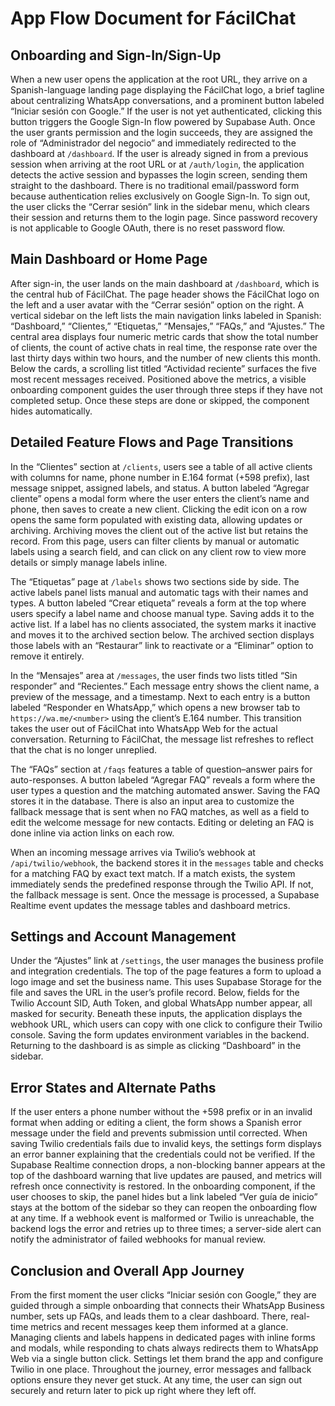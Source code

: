 # App Flow Document for FácilChat

## Onboarding and Sign-In/Sign-Up

When a new user opens the application at the root URL, they arrive on a Spanish-language landing page displaying the FácilChat logo, a brief tagline about centralizing WhatsApp conversations, and a prominent button labeled “Iniciar sesión con Google.” If the user is not yet authenticated, clicking this button triggers the Google Sign-In flow powered by Supabase Auth. Once the user grants permission and the login succeeds, they are assigned the role of “Administrador del negocio” and immediately redirected to the dashboard at `/dashboard`. If the user is already signed in from a previous session when arriving at the root URL or at `/auth/login`, the application detects the active session and bypasses the login screen, sending them straight to the dashboard. There is no traditional email/password form because authentication relies exclusively on Google Sign-In. To sign out, the user clicks the “Cerrar sesión” link in the sidebar menu, which clears their session and returns them to the login page. Since password recovery is not applicable to Google OAuth, there is no reset password flow.

## Main Dashboard or Home Page

After sign-in, the user lands on the main dashboard at `/dashboard`, which is the central hub of FácilChat. The page header shows the FácilChat logo on the left and a user avatar with the “Cerrar sesión” option on the right. A vertical sidebar on the left lists the main navigation links labeled in Spanish: “Dashboard,” “Clientes,” “Etiquetas,” “Mensajes,” “FAQs,” and “Ajustes.” The central area displays four numeric metric cards that show the total number of clients, the count of active chats in real time, the response rate over the last thirty days within two hours, and the number of new clients this month. Below the cards, a scrolling list titled “Actividad reciente” surfaces the five most recent messages received. Positioned above the metrics, a visible onboarding component guides the user through three steps if they have not completed setup. Once these steps are done or skipped, the component hides automatically.

## Detailed Feature Flows and Page Transitions

In the “Clientes” section at `/clients`, users see a table of all active clients with columns for name, phone number in E.164 format (+598 prefix), last message snippet, assigned labels, and status. A button labeled “Agregar cliente” opens a modal form where the user enters the client’s name and phone, then saves to create a new client. Clicking the edit icon on a row opens the same form populated with existing data, allowing updates or archiving. Archiving moves the client out of the active list but retains the record. From this page, users can filter clients by manual or automatic labels using a search field, and can click on any client row to view more details or simply manage labels inline.

The “Etiquetas” page at `/labels` shows two sections side by side. The active labels panel lists manual and automatic tags with their names and types. A button labeled “Crear etiqueta” reveals a form at the top where users specify a label name and choose manual type. Saving adds it to the active list. If a label has no clients associated, the system marks it inactive and moves it to the archived section below. The archived section displays those labels with an “Restaurar” link to reactivate or a “Eliminar” option to remove it entirely.

In the “Mensajes” area at `/messages`, the user finds two lists titled “Sin responder” and “Recientes.” Each message entry shows the client name, a preview of the message, and a timestamp. Next to each entry is a button labeled “Responder en WhatsApp,” which opens a new browser tab to `https://wa.me/<number>` using the client’s E.164 number. This transition takes the user out of FácilChat into WhatsApp Web for the actual conversation. Returning to FácilChat, the message list refreshes to reflect that the chat is no longer unreplied.

The “FAQs” section at `/faqs` features a table of question–answer pairs for auto-responses. A button labeled “Agregar FAQ” reveals a form where the user types a question and the matching automated answer. Saving the FAQ stores it in the database. There is also an input area to customize the fallback message that is sent when no FAQ matches, as well as a field to edit the welcome message for new contacts. Editing or deleting an FAQ is done inline via action links on each row.

When an incoming message arrives via Twilio’s webhook at `/api/twilio/webhook`, the backend stores it in the `messages` table and checks for a matching FAQ by exact text match. If a match exists, the system immediately sends the predefined response through the Twilio API. If not, the fallback message is sent. Once the message is processed, a Supabase Realtime event updates the message tables and dashboard metrics.

## Settings and Account Management

Under the “Ajustes” link at `/settings`, the user manages the business profile and integration credentials. The top of the page features a form to upload a logo image and set the business name. This uses Supabase Storage for the file and saves the URL in the user’s profile record. Below, fields for the Twilio Account SID, Auth Token, and global WhatsApp number appear, all masked for security. Beneath these inputs, the application displays the webhook URL, which users can copy with one click to configure their Twilio console. Saving the form updates environment variables in the backend. Returning to the dashboard is as simple as clicking “Dashboard” in the sidebar.

## Error States and Alternate Paths

If the user enters a phone number without the +598 prefix or in an invalid format when adding or editing a client, the form shows a Spanish error message under the field and prevents submission until corrected. When saving Twilio credentials fails due to invalid keys, the settings form displays an error banner explaining that the credentials could not be verified. If the Supabase Realtime connection drops, a non-blocking banner appears at the top of the dashboard warning that live updates are paused, and metrics will refresh once connectivity is restored. In the onboarding component, if the user chooses to skip, the panel hides but a link labeled “Ver guía de inicio” stays at the bottom of the sidebar so they can reopen the onboarding flow at any time. If a webhook event is malformed or Twilio is unreachable, the backend logs the error and retries up to three times; a server-side alert can notify the administrator of failed webhooks for manual review.

## Conclusion and Overall App Journey

From the first moment the user clicks “Iniciar sesión con Google,” they are guided through a simple onboarding that connects their WhatsApp Business number, sets up FAQs, and leads them to a clear dashboard. There, real-time metrics and recent messages keep them informed at a glance. Managing clients and labels happens in dedicated pages with inline forms and modals, while responding to chats always redirects them to WhatsApp Web via a single button click. Settings let them brand the app and configure Twilio in one place. Throughout the journey, error messages and fallback options ensure they never get stuck. At any time, the user can sign out securely and return later to pick up right where they left off.
